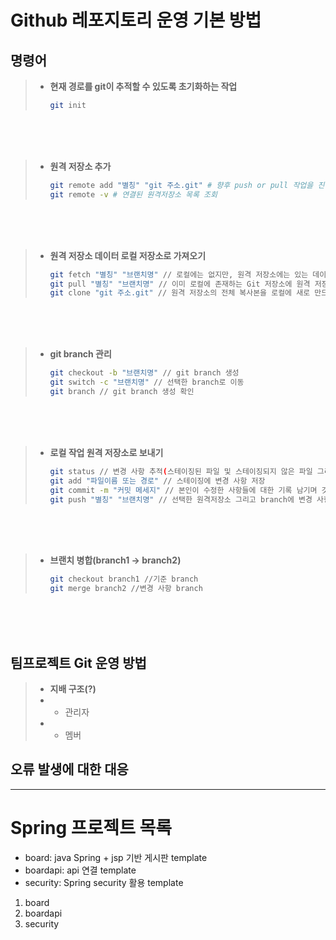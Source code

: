 # Github 레포지토리 운영 기본 방법

명령어
-------------

> * **현재 경로를 git이 추적할 수 있도록 초기화하는 작업**
> 
>    ```bash
>    git init
>    ```

<br><br><br>

> * **원격 저장소 추가**
> 
>    ```bash
>    git remote add "별칭" "git 주소.git" # 향후 push or pull 작업을 진행할 때 "별칭"으로 지정한 원격 저장소에 접근할 수 있음. git clone 시 default 별칭은 origin
>    git remote -v # 연결된 원격저장소 목록 조회
>    ```

<br><br><br>

> * **원격 저장소 데이터 로컬 저장소로 가져오기**
> 
>    ```bash
>   git fetch "별칭" "브랜치명" // 로컬에는 없지만, 원격 저장소에는 있는 데이터를 가져오며 자동으로 Merge 되지 않음
>   git pull "별칭" "브랜치명" // 이미 로컬에 존재하는 Git 저장소에 원격 저장소의 최신 변경사항을 가져오고 병합. 원격 저장소에 새로운 커밋이 추가되었을 때, 그 변경사항을 현재 로컬 저장소에 반영(git fetch와 git merge의 조합)
>   git clone "git 주소.git" // 원격 저장소의 전체 복사본을 로컬에 새로 만드는 작업으로 새로운 디렉토리가 생성되며 그 안에 원격 저장소의 모든 파일과 폴더, 그리고 모든 커밋 히스토리가 포함됨. 일반적으로 저장소를 처음 시작할 때 사용
>    ```

<br><br><br>

> * **git branch 관리**
> 
>    ```bash
>   git checkout -b "브랜치명" // git branch 생성
>   git switch -c "브랜치명" // 선택한 branch로 이동
>   git branch // git branch 생성 확인
>    ```

<br><br><br>

> * **로컬 작업 원격 저장소로 보내기**
>    ```bash
>   git status // 변경 사항 추적(스테이징된 파일 및 스테이징되지 않은 파일 그리고 깃 추적이 되지 않은 파일)
>   git add "파일이름 또는 경로" // 스테이징에 변경 사항 저장
>   git commit -m "커밋 메세지" // 본인이 수정한 사항들에 대한 기록 남기며 깃 저장소에 넘기기 직전 단계
>   git push "별칭" "브랜치명" // 선택한 원격저장소 그리고 branch에 변경 사항들 저장
>    ```

<br><br><br>

> * **브랜치 병합(branch1 -> branch2)**
>   ```bash
>   git checkout branch1 //기준 branch
>   git merge branch2 //변경 사항 branch
>   ```

<br><br><br>


팀프로젝트 Git 운영 방법
-------------
> * **지배 구조(?)**
> *  * 관리자
> *  * 멤버

오류 발생에 대한 대응
-------------


* * *
# Spring 프로젝트 목록
* board: java Spring + jsp 기반 게시판 template
* boardapi: api 연결 template
* security: Spring security 활용 template

1. board
2. boardapi
3. security
